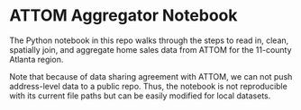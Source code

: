 # ATTOM Aggregator Notebook

The Python notebook in this repo walks through the steps to read in, clean, spatially join, and aggregate home sales data from ATTOM for the 11-county Atlanta region. 

Note that because of data sharing agreement with ATTOM, we can not push address-level data to a public repo. Thus, the notebook is not reproducible with its current file paths but can be easily modified for local datasets.

